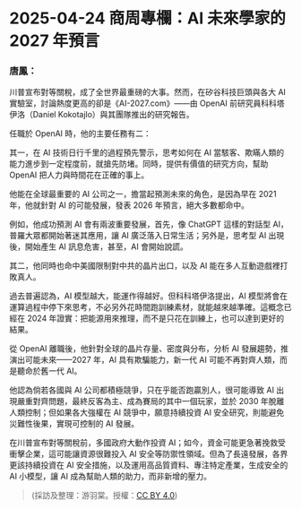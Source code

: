 # 2025-04-24 商周專欄：AI 未來學家的 2027 年預言

### 唐鳳：

川普宣布對等關稅，成了全世界最重磅的大事。然而，在矽谷科技巨頭與各大 AI 實驗室，討論熱度更高的卻是《AI-2027.com》——由 OpenAI 前研究員科科塔伊洛（Daniel Kokotajlo）與其團隊推出的研究報告。

任職於 OpenAI 時，他的主要任務有二：

其一，在 AI 技術日行千里的過程預先警示，思考如何在 AI 當駭客、欺瞞人類的能力進步到一定程度前，就搶先防堵。同時，提供有價值的研究方向，幫助 OpenAI 把人力與時間花在正確的事上。

他能在全球最重要的 AI 公司之一，擔當起預測未來的角色，是因為早在 2021 年，他就針對 AI 的可能發展，發表 2026 年預言，絕大多數都命中。

例如，他成功預測 AI 會有兩波重要發展，首先，像 ChatGPT 這樣的對話型 AI，普羅大眾都開始著迷其應用，讓 AI 廣泛落入日常生活；另外是，思考型 AI 出現後，開始產生 AI 訊息危害，甚至，AI 會開始說謊。

其二，他同時也命中美國限制對中共的晶片出口，以及 AI 能在多人互動遊戲裡打敗真人。

過去普遍認為，AI 模型越大，能運作得越好。但科科塔伊洛提出，AI 模型將會在運算過程中停下來思考，不必另外花時間跑訓練素材，就能越來越準確。這概念已經在 2024 年證實：把能源用來推理，而不是只花在訓練上，也可以達到更好的結果。

從 OpenAI 離職後，他針對全球的晶片存量、密度與分布，分析 AI 發展趨勢，推演出可能未來——2027 年，AI 具有欺騙能力，新一代 AI 可能不再對齊人類，而是聽命於舊一代 AI。

他認為倘若各國與 AI 公司都積極競爭，只在乎能否跑贏別人，很可能導致 AI 出現嚴重對齊問題，最終反客為主、成為賽局的其中一個玩家，並於 2030 年脫離人類控制；但如果各大強權在 AI 競爭中，願意持續投資 AI 安全研究，則能避免災難性後果，實現可控制的 AI 發展。

在川普宣布對等關稅前，多國政府大動作投資 AI；如今，資金可能更急著挽救受衝擊企業，這可能讓資源很難投入 AI 安全等防禦性領域。但為了長遠發展，各界更該持續投資在 AI 安全措施，以及運用高品質資料、專注特定產業，生成安全的 AI 小模型，讓 AI 成為幫助人類的助力，而非新增的壓力。

> (採訪及整理：游羽棠。授權：[CC BY 4.0](https://creativecommons.org/licenses/by/4.0/deed.zh-hant))
